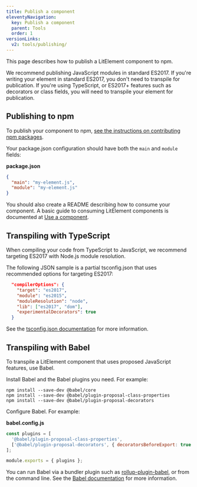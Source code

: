 ```yaml
---
title: Publish a component
eleventyNavigation:
  key: Publish a component
  parent: Tools
  order: 1
versionLinks:
  v2: tools/publishing/
---
```


This page describes how to publish a LitElement component to npm.

We recommend publishing JavaScript modules in standard ES2017. If you're writing your element in standard ES2017, you don't need to transpile for publication. If you're using TypeScript, or ES2017+ features such as decorators or class fields, you will need to transpile your element for publication.

## Publishing to npm

To publish your component to npm, <a href="https://docs.npmjs.com/packages-and-modules/contributing-packages-to-the-registry" target="_blank" rel="noopener">see the instructions on contributing npm packages</a>.

Your package.json configuration should have both the `main` and `module` fields:

**package.json**

```json
{
  "main": "my-element.js",
  "module": "my-element.js"
}
```

You should also create a README describing how to consume your component. A basic guide to consuming LitElement components is documented at [Use a component](/docs/v1/tools/use/).

## Transpiling with TypeScript

When compiling your code from TypeScript to JavaScript, we recommend targeting ES2017 with Node.js module resolution.

The following JSON sample is a partial tsconfig.json that uses recommended options for targeting ES2017:

```json
  "compilerOptions": {
    "target": "es2017",
    "module": "es2015",
    "moduleResolution": "node",
    "lib": ["es2017", "dom"],
    "experimentalDecorators": true
  }
```

See the <a href="https://www.typescriptlang.org/docs/handbook/tsconfig-json.html" target="_blank" rel="noopener">tsconfig.json documentation</a> for more information.

## Transpiling with Babel

To transpile a LitElement component that uses proposed JavaScript features, use Babel.

Install Babel and the Babel plugins you need. For example:

```
npm install --save-dev @babel/core
npm install --save-dev @babel/plugin-proposal-class-properties
npm install --save-dev @babel/plugin-proposal-decorators
```

Configure Babel. For example:

**babel.config.js**

```js
const plugins = [
  '@babel/plugin-proposal-class-properties',
  ['@babel/plugin-proposal-decorators', { decoratorsBeforeExport: true } ],
];

module.exports = { plugins };
```

You can run Babel via a bundler plugin such as <a href="https://www.npmjs.com/package/rollup-plugin-babel" target="_blank" rel="noopener">rollup-plugin-babel</a>, or from the command line. See the <a href="https://babeljs.io/docs/en/" target="_blank" rel="noopener">Babel documentation</a> for more information.
